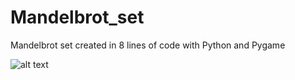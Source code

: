 # Mandelbrot_set
Mandelbrot set created in 8 lines of code with Python and Pygame

![alt text](http://url/to/img.png)
